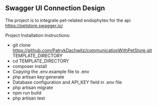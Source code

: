 ## Swagger UI Connection Design

The project is to integrate pet-related endophytes for the api https://petstore.swagger.io/


Project Installation Instructions:
- git clone https://github.com/PatrykDachwitz/communicationWithPetStore.git TEMPLATE_DIRECTORY
- cd TEMPLATE_DIRECTORY
- composer install
- Copying the .env.example file to .env
- php artisan key:generate
- Database configuration and API_KEY field in .env file
- php artisan migrate
- npm run build
- php artisan test
